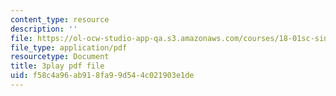 ```yaml
---
content_type: resource
description: ''
file: https://ol-ocw-studio-app-qa.s3.amazonaws.com/courses/18-01sc-single-variable-calculus-fall-2010/f58c4a96ab918fa99d544c021903e1de_BGE3wb7H2PA.pdf
file_type: application/pdf
resourcetype: Document
title: 3play pdf file
uid: f58c4a96-ab91-8fa9-9d54-4c021903e1de
---
```

